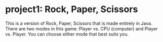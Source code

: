 # project1: Rock, Paper, Scissors
This is a version of Rock, Paper, Scissors that is made entirely in Java.
There are two modes in this game: Player vs. CPU (computer) and Player vs. Player.
You can choose either mode that best suits you.
